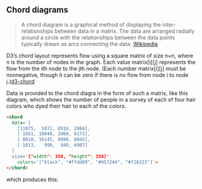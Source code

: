## Chord diagrams

> A chord diagram is a graphical method of displaying the
> inter-relationships between data in a matrix. The data are arranged
> radially around a circle with the relationships between the data
> points typically drawn as arcs connecting the data.
> [Wikipedia](https://en.wikipedia.org/wiki/Chord_diagram_(information_visualization))

D3’s chord layout represents flow using a square matrix of size n×n,
where n is the number of nodes in the graph. Each value
matrix\[i\]\[j\] represents the flow from the ith node to the jth
node. (Each number matrix\[i\]\[j\] must be nonnegative, though it can
be zero if there is no flow from node i to node
j.)[d3-chord](https://d3js.org/d3-chord)

Data is provided to the chord diagra in the form of such a matrix,
like this diagram, which shows the number of people in a survey of
each of four hair colors who dyed their hair to each of the colors.

```html
<chord
  data='[
    [11975,  5871, 8916, 2868],
    [ 1951, 10048, 2060, 6171],
    [ 8010, 16145, 8090, 8045],
    [ 1013,   990,  940, 6907]
  ]
  size='{"width": 350, "height": 350}'
    colors='["black", "#ffdd89", "#957244", "#f26223"]'>
</chord>
```

which produces this:

<span id="chord_0"></span>

<script>
 setTimeout(() => {
  Promise.resolve().then(() => 
  Glasseye.chord(
    '#chord_0',
  [
    [11975,  5871, 8916, 2868],
    [ 1951, 10048, 2060, 6171],
    [ 8010, 16145, 8090, 8045],
    [ 1013,   990,  940, 6907]
  ], {
      'width': 350,
      'height': 350
    },{},["black", "#ffdd89", "#957244", "#f26223"]
  ));
}, 1000);
</script>
